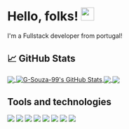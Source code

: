 # Hello, folks! <img src="https://raw.githubusercontent.com/MartinHeinz/MartinHeinz/master/wave.gif" width="30px">
I'm a Fullstack developer from portugal!

## &#x1f4c8; GitHub Stats
<a href="https://github.com/G-Souza-99/G-Souza-99">
  <img align="center" src="https://github-readme-stats.vercel.app/api/top-langs/?username=G-Souza-99&title_color=ffffff&text_color=c9cacc&icon_color=2bbc8a&bg_color=1d1f21&langs_count=3" />
</a>
<a href="https://github.com/G-Souza-99/G-Souza-99">
  <img align="center" src="https://github-readme-stats.vercel.app/api?username=G-Souza-99&show_icons=true&line_height=27&count_private=true&title_color=ffffff&text_color=c9cacc&icon_color=2bbc8a&bg_color=1d1f21" alt="G-Souza-99's GitHub Stats" />
</a>

<a href="https://github.com/G-Souza-99/PetHotel">
  <img align="center" src="https://github-readme-stats.vercel.app/api/pin/?username=G-Souza-99&repo=PetHotel&title_color=ffffff&text_color=c9cacc&icon_color=2bbc8a&bg_color=1d1f21" />
</a>

<a href="https://github.com/G-Souza-99/BreedM">
  <img align="center" src="https://github-readme-stats.vercel.app/api/pin/?username=G-Souza-99&repo=BreedMe&title_color=ffffff&text_color=c9cacc&icon_color=2bbc8a&bg_color=1d1f21" />
</a>    


Tools and technologies
---
![](https://img.shields.io/badge/OS-Windows-informational?style=flat&logo=windows&logoColor=white&color=2bbc8a)
![](https://img.shields.io/badge/Editor-VSCode-informational?style=flat&logo=visualstudiocode&logoColor=white&color=2bbc8a)
![](https://img.shields.io/badge/Shell-Bash-informational?style=flat&logo=bash&logoColor=white&color=2bbc8a)
![](https://img.shields.io/badge/Tool-Bootstrap-informational?style=flat&logo=bootstrap&logoColor=white&color=2bbc8a)
![](https://img.shields.io/badge/Code-Rails-informational?style=flat&logo=rubyonrails&logoColor=white&color=2bbc8a)
![](https://img.shields.io/badge/Code-Ruby-informational?style=flat&logo=ruby&logoColor=white&color=2bbc8a)
![](https://img.shields.io/badge/Code-JavaScript-informational?style=flat&logo=javascript&logoColor=white&color=2bbc8a)
![](https://img.shields.io/badge/Code-SQL-informational?style=flat&logo=mysql&logoColor=white&color=2bbc8a)


<!--
[![Stargazers repo roster for @G-Souza-99/G-Souza-99](https://reporoster.com/stars/G-Souza-99/G-Souza-99)](https://github.com/G-Souza-99/G-Souza-99/stargazers)

